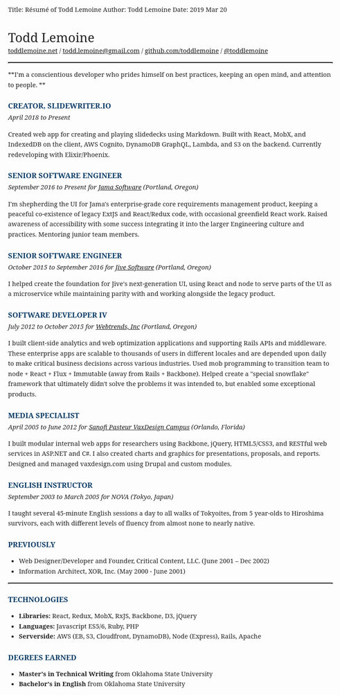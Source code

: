 Title:          Résumé  of Todd Lemoine
Author:         Todd Lemoine
Date:           2019 Mar 20 

# Todd Lemoine #
[toddlemoine.net][tl] / [todd.lemoine@gmail.com][email] / [github.com/toddlemoine][github] / [@toddlemoine][twitter]

---

**I’m a conscientious developer who prides himself on best practices, keeping an open mind, and attention to people. **

CREATOR, SLIDEWRITER.IO
------------------------
April 2018 to Present

Created web app for creating and playing slidedecks using Markdown. Built with React, MobX, and IndexedDB on the client, AWS Cognito, DynamoDB GraphQL, Lambda, and S3 on the backend. Currently redeveloping with Elixir/Phoenix.

SENIOR SOFTWARE ENGINEER
------------------------
September 2016 to Present for [Jama Software][jama] (Portland, Oregon)

I'm shepherding the UI for Jama's enterprise-grade core requirements management product, keeping a peaceful co-existence of legacy ExtJS and React/Redux code, with occasional greenfield React work. Raised awareness of accessibility with some success integrating it into the larger Engineering culture and practices. Mentoring junior team members.

SENIOR SOFTWARE ENGINEER
------------------------
October 2015 to September 2016 for [Jive Software][jive] (Portland, Oregon)

I helped create the foundation for Jive's next-generation UI, using React and node to serve parts of the UI as a microservice while maintaining parity with and working alongside the legacy product.  

SOFTWARE DEVELOPER IV
---------------------
July 2012 to October 2015 for [Webtrends, Inc][webtrends] (Portland, Oregon)

I built client-side analytics and web optimization applications and supporting Rails APIs and middleware. These enterprise apps are scalable to thousands of users in different locales and are depended upon daily to make critical business decisions across various industries. Used mob programming to transition team to node + React + Flux + Immutable (away from Rails + Backbone). Helped create a "special snowflake" framework that ultimately didn't solve the problems it was intended to, but enabled some exceptional products. 

MEDIA SPECIALIST
----------------
April 2005 to June 2012 for [Sanofi Pasteur VaxDesign Campus][vaxdesign] (Orlando, Florida)

I built modular internal web apps for researchers using Backbone, jQuery, HTML5/CSS3, and RESTful web services in ASP.NET and C#. I also created charts and graphics for presentations, proposals, and reports.  Designed and managed vaxdesign.com using Drupal and custom modules.

ENGLISH INSTRUCTOR
------------------
September 2003 to March 2005 for NOVA (Tokyo, Japan)

I taught several 45-minute English sessions a day to all walks of Tokyoites, from 5 year-olds to Hiroshima survivors, each with different levels of fluency from almost none to nearly native.

PREVIOUSLY
----------
* Web Designer/Developer and Founder, Critical Content, LLC. (June 2001 – Dec 2002) 
* Information Architect, XOR, Inc. (May 2000 - June 2001)

---

TECHNOLOGIES
-----------------------------------------------------------------------------
* **Libraries:**	React, Redux, MobX, RxJS, Backbone, D3, jQuery
* **Languages:** 	Javascript ES5/6, Ruby, PHP 
* **Serverside:** 	AWS (EB, S3, Cloudfront, DynamoDB), Node (Express), Rails, Apache

DEGREES EARNED
-----------------------------------------------------------------------------
* **Master's in Technical Writing** from Oklahoma State University
* **Bachelor's in English** from Oklahoma State University

[tl]:http://toddlemoine.net
[vaxdesign]:http://www.vaxdesign.com
[webtrends]:http://webtrends.com
[jive]:http://www.jivesoftware.com
[jama]:http://www.jamasoftare.com
[twitter]:https://twitter.com/toddlemoine
[email]:mailto:todd.lemoine@gmail.com
[github]:https://github.com/toddlemoine

<style type="text/css" media="all">
@import url('https://fonts.googleapis.com/css?family=Noto+Serif:400,400i,700,700i');
body {
    padding: 3em; 
    font: normal 11pt/1.2em "Noto Serif", "sans serif"; 
    line-height: 160%; color: #222; margin: 0 auto; max-width: 750px;
}
hr { border: 1px dotted black; border-bottom: 0; }
p { margin: 0 auto 1em auto; }
h1 { font-size: 2em; font-weight: normal; margin-bottom: .25em; }
h2 { margin: 1.5em 0 0 0; color: #083b66;; font-weight: 700; font-size: 1.15em; }
h2:last-child { font-style: normal; color: red; font-size: 100%; }
h2+p {
    margin-top: 0.25em;
    font-style: italic;
}
</style>	
<style type="text/css" media="print">
    body { max-width: auto; padding: 1em; font-size: 90%; }
	a { text-decoration: none; color: inherit; }
    h1 { font-size: 2em; margin-bottom: .5em; }
</style>

